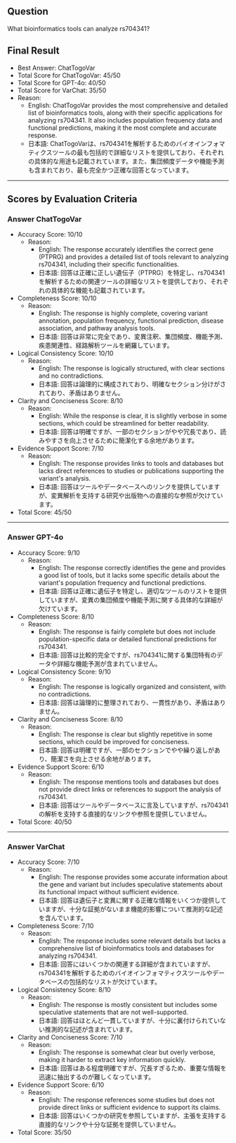 ## Question

What bioinformatics tools can analyze rs704341?

## Final Result

- Best Answer: ChatTogoVar
- Total Score for ChatTogoVar: 45/50
- Total Score for GPT-4o: 40/50
- Total Score for VarChat: 35/50
- Reason:
  - English: ChatTogoVar provides the most comprehensive and detailed list of bioinformatics tools, along with their specific applications for analyzing rs704341. It also includes population frequency data and functional predictions, making it the most complete and accurate response.
  - 日本語: ChatTogoVarは、rs704341を解析するためのバイオインフォマティクスツールの最も包括的で詳細なリストを提供しており、それぞれの具体的な用途も記載されています。また、集団頻度データや機能予測も含まれており、最も完全かつ正確な回答となっています。

---

## Scores by Evaluation Criteria

### Answer ChatTogoVar
- Accuracy Score: 10/10
  - Reason: 
    - English: The response accurately identifies the correct gene (PTPRG) and provides a detailed list of tools relevant to analyzing rs704341, including their specific functionalities.
    - 日本語: 回答は正確に正しい遺伝子（PTPRG）を特定し、rs704341を解析するための関連ツールの詳細なリストを提供しており、それぞれの具体的な機能も記載されています。
- Completeness Score: 10/10
  - Reason: 
    - English: The response is highly complete, covering variant annotation, population frequency, functional prediction, disease association, and pathway analysis tools.
    - 日本語: 回答は非常に完全であり、変異注釈、集団頻度、機能予測、疾患関連性、経路解析ツールを網羅しています。
- Logical Consistency Score: 10/10
  - Reason: 
    - English: The response is logically structured, with clear sections and no contradictions.
    - 日本語: 回答は論理的に構成されており、明確なセクション分けがされており、矛盾はありません。
- Clarity and Conciseness Score: 8/10
  - Reason: 
    - English: While the response is clear, it is slightly verbose in some sections, which could be streamlined for better readability.
    - 日本語: 回答は明確ですが、一部のセクションがやや冗長であり、読みやすさを向上させるために簡潔化する余地があります。
- Evidence Support Score: 7/10
  - Reason: 
    - English: The response provides links to tools and databases but lacks direct references to studies or publications supporting the variant's analysis.
    - 日本語: 回答はツールやデータベースへのリンクを提供していますが、変異解析を支持する研究や出版物への直接的な参照が欠けています。
- Total Score: 45/50

---

### Answer GPT-4o
- Accuracy Score: 9/10
  - Reason: 
    - English: The response correctly identifies the gene and provides a good list of tools, but it lacks some specific details about the variant's population frequency and functional predictions.
    - 日本語: 回答は正確に遺伝子を特定し、適切なツールのリストを提供していますが、変異の集団頻度や機能予測に関する具体的な詳細が欠けています。
- Completeness Score: 8/10
  - Reason: 
    - English: The response is fairly complete but does not include population-specific data or detailed functional predictions for rs704341.
    - 日本語: 回答は比較的完全ですが、rs704341に関する集団特有のデータや詳細な機能予測が含まれていません。
- Logical Consistency Score: 9/10
  - Reason: 
    - English: The response is logically organized and consistent, with no contradictions.
    - 日本語: 回答は論理的に整理されており、一貫性があり、矛盾はありません。
- Clarity and Conciseness Score: 8/10
  - Reason: 
    - English: The response is clear but slightly repetitive in some sections, which could be improved for conciseness.
    - 日本語: 回答は明確ですが、一部のセクションでやや繰り返しがあり、簡潔さを向上させる余地があります。
- Evidence Support Score: 6/10
  - Reason: 
    - English: The response mentions tools and databases but does not provide direct links or references to support the analysis of rs704341.
    - 日本語: 回答はツールやデータベースに言及していますが、rs704341の解析を支持する直接的なリンクや参照を提供していません。
- Total Score: 40/50

---

### Answer VarChat
- Accuracy Score: 7/10
  - Reason: 
    - English: The response provides some accurate information about the gene and variant but includes speculative statements about its functional impact without sufficient evidence.
    - 日本語: 回答は遺伝子と変異に関する正確な情報をいくつか提供していますが、十分な証拠がないまま機能的影響について推測的な記述を含んでいます。
- Completeness Score: 7/10
  - Reason: 
    - English: The response includes some relevant details but lacks a comprehensive list of bioinformatics tools and databases for analyzing rs704341.
    - 日本語: 回答にはいくつかの関連する詳細が含まれていますが、rs704341を解析するためのバイオインフォマティクスツールやデータベースの包括的なリストが欠けています。
- Logical Consistency Score: 8/10
  - Reason: 
    - English: The response is mostly consistent but includes some speculative statements that are not well-supported.
    - 日本語: 回答はほとんど一貫していますが、十分に裏付けられていない推測的な記述が含まれています。
- Clarity and Conciseness Score: 7/10
  - Reason: 
    - English: The response is somewhat clear but overly verbose, making it harder to extract key information quickly.
    - 日本語: 回答はある程度明確ですが、冗長すぎるため、重要な情報を迅速に抽出するのが難しくなっています。
- Evidence Support Score: 6/10
  - Reason: 
    - English: The response references some studies but does not provide direct links or sufficient evidence to support its claims.
    - 日本語: 回答はいくつかの研究を参照していますが、主張を支持する直接的なリンクや十分な証拠を提供していません。
- Total Score: 35/50
